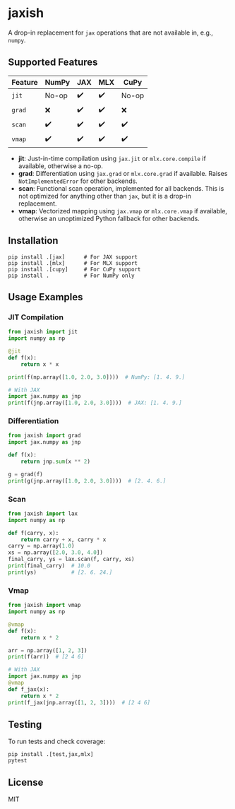 # jaxish

A drop-in replacement for `jax` operations that are not available in, e.g., `numpy`.

## Supported Features

| Feature | NumPy | JAX | MLX | CuPy |
|---------|-------|-----|-----|------|
| `jit`   | No-op | ✔️   | ✔️   | No-op |
| `grad`  | ❌    | ✔️   | ✔️   | ❌   |
| `scan`  | ✔️    | ✔️   | ✔️   | ✔️   |
| `vmap`  | ✔️    | ✔️   | ✔️   | ✔️   |

- **jit**: Just-in-time compilation using `jax.jit` or `mlx.core.compile` if available, otherwise a no-op.
- **grad**: Differentiation using `jax.grad` or `mlx.core.grad` if available. Raises `NotImplementedError` for other backends.
- **scan**: Functional scan operation, implemented for all backends. This is not
  optimized for anything other than `jax`, but it is a drop-in replacement.
- **vmap**: Vectorized mapping using `jax.vmap` or `mlx.core.vmap` if available, otherwise an unoptimized Python fallback for other backends.

## Installation

```console
pip install .[jax]      # For JAX support
pip install .[mlx]      # For MLX support
pip install .[cupy]     # For CuPy support
pip install .           # For NumPy only
```

## Usage Examples

### JIT Compilation
```python
from jaxish import jit
import numpy as np

@jit
def f(x):
    return x * x

print(f(np.array([1.0, 2.0, 3.0])))  # NumPy: [1. 4. 9.]

# With JAX
import jax.numpy as jnp
print(f(jnp.array([1.0, 2.0, 3.0])))  # JAX: [1. 4. 9.]
```

### Differentiation
```python
from jaxish import grad
import jax.numpy as jnp

def f(x):
    return jnp.sum(x ** 2)

g = grad(f)
print(g(jnp.array([1.0, 2.0, 3.0])))  # [2. 4. 6.]
```

### Scan
```python
from jaxish import lax
import numpy as np

def f(carry, x):
    return carry + x, carry * x
carry = np.array(1.0)
xs = np.array([2.0, 3.0, 4.0])
final_carry, ys = lax.scan(f, carry, xs)
print(final_carry)  # 10.0
print(ys)           # [2. 6. 24.]
```

### Vmap
```python
from jaxish import vmap
import numpy as np

@vmap
def f(x):
    return x * 2

arr = np.array([1, 2, 3])
print(f(arr))  # [2 4 6]

# With JAX
import jax.numpy as jnp
@vmap
def f_jax(x):
    return x * 2
print(f_jax(jnp.array([1, 2, 3])))  # [2 4 6]
```

## Testing

To run tests and check coverage:

```fish
pip install .[test,jax,mlx]
pytest
```

## License

MIT

